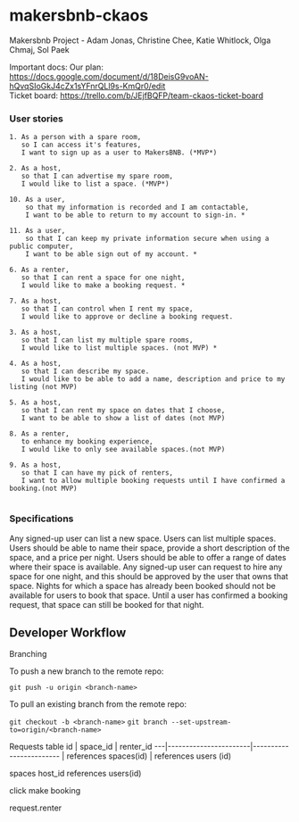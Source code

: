 # makersbnb-ckaos
Makersbnb Project - Adam Jonas,  Christine Chee, Katie Whitlock, Olga Chmaj, Sol Paek

Important docs:
Our plan: https://docs.google.com/document/d/18DeisG9voAN-hQvqSIoGkJ4cZx1sYFnrQLl9s-KmQr0/edit <br>
Ticket board: https://trello.com/b/JEjfBQFP/team-ckaos-ticket-board

### User stories ###
```
1. As a person with a spare room,
   so I can access it's features,
   I want to sign up as a user to MakersBNB. (*MVP*)

2. As a host,
   so that I can advertise my spare room,
   I would like to list a space. (*MVP*)

10. As a user,
    so that my information is recorded and I am contactable,
    I want to be able to return to my account to sign-in. *

11. As a user,
    so that I can keep my private information secure when using a public computer,
    I want to be able sign out of my account. *

6. As a renter,
   so that I can rent a space for one night,
   I would like to make a booking request. *

7. As a host,
   so that I can control when I rent my space,
   I would like to approve or decline a booking request.

3. As a host,
   so that I can list my multiple spare rooms,
   I would like to list multiple spaces. (not MVP) *

4. As a host,
   so that I can describe my space.
   I would like to be able to add a name, description and price to my listing (not MVP)

5. As a host,
   so that I can rent my space on dates that I choose,
   I want to be able to show a list of dates (not MVP)

8. As a renter,
   to enhance my booking experience,
   I would like to only see available spaces.(not MVP)

9. As a host,
   so that I can have my pick of renters,
   I want to allow multiple booking requests until I have confirmed a booking.(not MVP)


```
### Specifications ####

Any signed-up user can list a new space.
Users can list multiple spaces.
Users should be able to name their space, provide a short description of the space, and a price per night.
Users should be able to offer a range of dates where their space is available.
Any signed-up user can request to hire any space for one night, and this should be approved by the user that owns that space.
Nights for which a space has already been booked should not be available for users to book that space.
Until a user has confirmed a booking request, that space can still be booked for that night.


## Developer Workflow

Branching

To push a new branch to the remote repo:

`git push -u origin <branch-name>`

To pull an existing branch from the remote repo:

`git checkout -b <branch-name>`
`git branch --set-upstream-to=origin/<branch-name>`

Requests table
id | space_id              |  renter_id
---|-----------------------|------------------------
   | references spaces(id) |  references users (id)


spaces
host_id references users(id)

click make booking

request.renter
